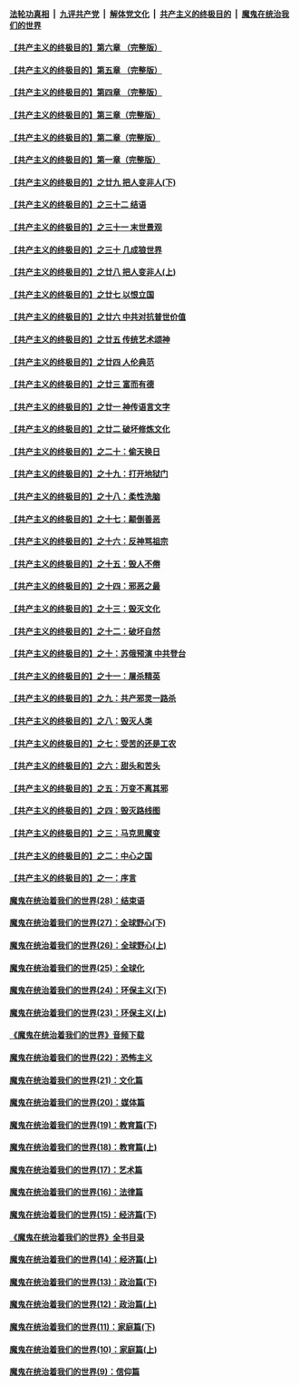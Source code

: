 

####  [法轮功真相](../../../../basic/blob/master/README.md?t=05310701) &nbsp;|&nbsp; [九评共产党](../../../../9ping.md/blob/master/README.md?t=05310701) &nbsp;|&nbsp; [解体党文化](../../../../jtdwh.md/blob/master/README.md?t=05310701)  &nbsp;|&nbsp; [共产主义的终极目的](../../../../gczydzjmd.md/blob/master/README.md?t=05310701) &nbsp;|&nbsp; [魔鬼在统治我们的世界](../../../../mgztzwmdsj.md/blob/master/README.md?t=05310701) 

#### [【共产主义的终极目的】第六章 （完整版）](../pages/nsc422/n11428913.md?t=05310701) 

#### [【共产主义的终极目的】第五章 （完整版）](../pages/nsc422/n11428912.md?t=05310701) 

#### [【共产主义的终极目的】第四章 （完整版）](../pages/nsc422/n11428907.md?t=05310701) 

#### [【共产主义的终极目的】第三章（完整版）](../pages/nsc422/n11428848.md?t=05310701) 

#### [【共产主义的终极目的】第二章（完整版）](../pages/nsc422/n11428831.md?t=05310701) 

#### [【共产主义的终极目的】第一章（完整版）](../pages/nsc422/n11417651.md?t=05310701) 

#### [【共产主义的终极目的】之廿九 把人变非人(下)](../pages/nsc422/n11344140.md?t=05310701) 

#### [【共产主义的终极目的】之三十二 结语](../pages/nsc422/n11360535.md?t=05310701) 

#### [【共产主义的终极目的】之三十一 末世景观](../pages/nsc422/n11351129.md?t=05310701) 

#### [【共产主义的终极目的】之三十 几成狼世界](../pages/nsc422/n11348280.md?t=05310701) 

#### [【共产主义的终极目的】之廿八 把人变非人(上)](../pages/nsc422/n11340492.md?t=05310701) 

#### [【共产主义的终极目的】之廿七 以恨立国](../pages/nsc422/n11336944.md?t=05310701) 

#### [【共产主义的终极目的】之廿六 中共对抗普世价值](../pages/nsc422/n11324785.md?t=05310701) 

#### [【共产主义的终极目的】之廿五 传统艺术颂神](../pages/nsc422/n11296396.md?t=05310701) 

#### [【共产主义的终极目的】之廿四 人伦典范](../pages/nsc422/n11296397.md?t=05310701) 

#### [【共产主义的终极目的】之廿三 富而有德](../pages/nsc422/n11283598.md?t=05310701) 

#### [【共产主义的终极目的】之廿一 神传语言文字](../pages/nsc422/n11263265.md?t=05310701) 

#### [【共产主义的终极目的】之廿二 破坏修炼文化](../pages/nsc422/n11245728.md?t=05310701) 

#### [【共产主义的终极目的】之二十：偷天换日](../pages/nsc422/n11238846.md?t=05310701) 

#### [【共产主义的终极目的】之十九：打开地狱门](../pages/nsc422/n11206376.md?t=05310701) 

#### [【共产主义的终极目的】之十八：柔性洗脑](../pages/nsc422/n11199994.md?t=05310701) 

#### [【共产主义的终极目的】之十七：颠倒善恶](../pages/nsc422/n11179782.md?t=05310701) 

#### [【共产主义的终极目的】之十六：反神骂祖宗](../pages/nsc422/n11166798.md?t=05310701) 

#### [【共产主义的终极目的】之十五：毁人不倦](../pages/nsc422/n11166792.md?t=05310701) 

#### [【共产主义的终极目的】之十四：邪恶之最](../pages/nsc422/n11150249.md?t=05310701) 

#### [【共产主义的终极目的】之十三：毁灭文化](../pages/nsc422/n11135227.md?t=05310701) 

#### [【共产主义的终极目的】之十二：破坏自然](../pages/nsc422/n11135214.md?t=05310701) 

#### [【共产主义的终极目的】之十：苏俄预演 中共登台](../pages/nsc422/n11118424.md?t=05310701) 

#### [【共产主义的终极目的】之十一：屠杀精英](../pages/nsc422/n11118442.md?t=05310701) 

#### [【共产主义的终极目的】之九：共产邪灵一路杀](../pages/nsc422/n11114139.md?t=05310701) 

#### [【共产主义的终极目的】之八：毁灭人类](../pages/nsc422/n11108503.md?t=05310701) 

#### [【共产主义的终极目的】之七：受苦的还是工农](../pages/nsc422/n11101809.md?t=05310701) 

#### [【共产主义的终极目的】之六：甜头和苦头](../pages/nsc422/n11096971.md?t=05310701) 

#### [【共产主义的终极目的】之五：万变不离其邪](../pages/nsc422/n11091285.md?t=05310701) 

#### [【共产主义的终极目的】之四：毁灭路线图](../pages/nsc422/n11086284.md?t=05310701) 

#### [【共产主义的终极目的】之三：马克思魔变](../pages/nsc422/n11061941.md?t=05310701) 

#### [【共产主义的终极目的】之二：中心之国](../pages/nsc422/n11047728.md?t=05310701) 

#### [【共产主义的终极目的】之一：序言](../pages/nsc422/n11086077.md?t=05310701) 

#### [魔鬼在统治着我们的世界(28)：结束语](../pages/nsc422/n10936246.md?t=05310701) 

#### [魔鬼在统治着我们的世界(27)：全球野心(下)](../pages/nsc422/n10928319.md?t=05310701) 

#### [魔鬼在统治着我们的世界(26)：全球野心(上)](../pages/nsc422/n10900318.md?t=05310701) 

#### [魔鬼在统治着我们的世界(25)：全球化](../pages/nsc422/n10788205.md?t=05310701) 

#### [魔鬼在统治着我们的世界(24)：环保主义(下)](../pages/nsc422/n10695307.md?t=05310701) 

#### [魔鬼在统治着我们的世界(23)：环保主义(上)](../pages/nsc422/n10688613.md?t=05310701) 

#### [《魔鬼在统治着我们的世界》音频下载](../pages/nsc422/n10635553.md?t=05310701) 

#### [魔鬼在统治着我们的世界(22)：恐怖主义](../pages/nsc422/n10614727.md?t=05310701) 

#### [魔鬼在统治着我们的世界(21)：文化篇](../pages/nsc422/n10597706.md?t=05310701) 

#### [魔鬼在统治着我们的世界(20)：媒体篇](../pages/nsc422/n10586579.md?t=05310701) 

#### [魔鬼在统治着我们的世界(19)：教育篇(下)](../pages/nsc422/n10564808.md?t=05310701) 

#### [魔鬼在统治着我们的世界(18)：教育篇(上)](../pages/nsc422/n10526970.md?t=05310701) 

#### [魔鬼在统治着我们的世界(17)：艺术篇](../pages/nsc422/n10499093.md?t=05310701) 

#### [魔鬼在统治着我们的世界(16)：法律篇](../pages/nsc422/n10485969.md?t=05310701) 

#### [魔鬼在统治着我们的世界(15)：经济篇(下)](../pages/nsc422/n10469975.md?t=05310701) 

#### [《魔鬼在统治着我们的世界》全书目录](../pages/nsc422/n10464261.md?t=05310701) 

#### [魔鬼在统治着我们的世界(14)：经济篇(上)](../pages/nsc422/n10457370.md?t=05310701) 

#### [魔鬼在统治着我们的世界(13)：政治篇(下)](../pages/nsc422/n10448270.md?t=05310701) 

#### [魔鬼在统治着我们的世界(12)：政治篇(上)](../pages/nsc422/n10444576.md?t=05310701) 

#### [魔鬼在统治着我们的世界(11)：家庭篇(下)](../pages/nsc422/n10440961.md?t=05310701) 

#### [魔鬼在统治着我们的世界(10)：家庭篇(上)](../pages/nsc422/n10435448.md?t=05310701) 

#### [魔鬼在统治着我们的世界(9)：信仰篇](../pages/nsc422/n10432159.md?t=05310701) 

